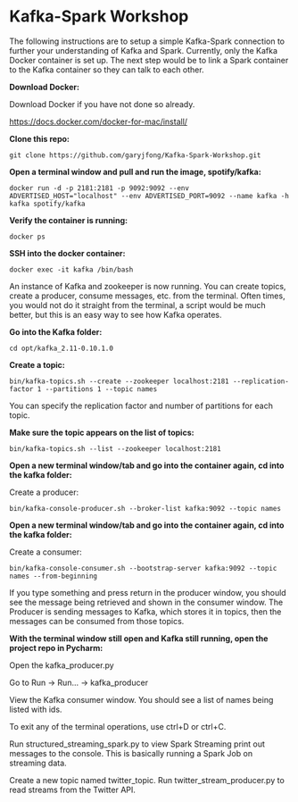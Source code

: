 # Kafka-Spark Workshop

The following instructions are to setup a simple Kafka-Spark connection to further your understanding of Kafka and Spark. Currently, only the Kafka Docker container is set up. The next step would be to link a Spark container to the Kafka container so they can talk to each other.

**Download Docker:**

Download Docker if you have not done so already.

https://docs.docker.com/docker-for-mac/install/

**Clone this repo:**
```
git clone https://github.com/garyjfong/Kafka-Spark-Workshop.git
```
**Open a terminal window and pull and run the image, spotify/kafka:**
```
docker run -d -p 2181:2181 -p 9092:9092 --env ADVERTISED_HOST="localhost" --env ADVERTISED_PORT=9092 --name kafka -h kafka spotify/kafka
```
**Verify the container is running:**
```
docker ps
```
**SSH into the docker container:**
```
docker exec -it kafka /bin/bash
```
An instance of Kafka and zookeeper is now running. You can create topics, create a producer, consume messages, etc. from the terminal. Often times, you would not do it straight from the terminal, a script would be much better, but this is an easy way to see how Kafka operates.

**Go into the Kafka folder:**
```
cd opt/kafka_2.11-0.10.1.0
```
**Create a topic:**
```
bin/kafka-topics.sh --create --zookeeper localhost:2181 --replication-factor 1 --partitions 1 --topic names
```
You can specify the replication factor and number of partitions for each topic.

**Make sure the topic appears on the list of topics:**
```
bin/kafka-topics.sh --list --zookeeper localhost:2181
```
**Open a new terminal window/tab and go into the container again, cd into the kafka folder:**

Create a producer:
```
bin/kafka-console-producer.sh --broker-list kafka:9092 --topic names
```
**Open a new terminal window/tab and go into the container again, cd into the kafka folder:**

Create a consumer:
```
bin/kafka-console-consumer.sh --bootstrap-server kafka:9092 --topic names --from-beginning
```

If you type something and press return in the producer window, you should see the message being retrieved and shown in the consumer window. The Producer is sending messages to Kafka, which stores it in topics, then the messages can be consumed from those topics.

**With the terminal window still open and Kafka still running, open the project repo in Pycharm:**

Open the kafka_producer.py

Go to Run -> Run... -> kafka_producer

View the Kafka consumer window. You should see a list of names being listed with ids. 

To exit any of the terminal operations, use ctrl+D or ctrl+C.

Run structured_streaming_spark.py to view Spark Streaming print out messages to the console. This is basically running a Spark Job on streaming data.

Create a new topic named twitter_topic.
Run twitter_stream_producer.py to read streams from the Twitter API. 

